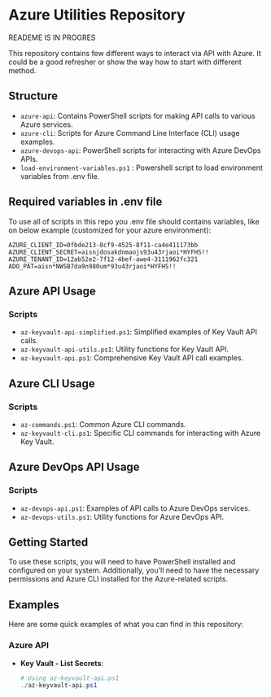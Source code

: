 # Azure Utilities Repository

READEME IS IN PROGRES

This repository contains few different ways to interact via API with Azure.
It could be a good refresher or show the way how to start with different method.

## Structure

- `azure-api`: Contains PowerShell scripts for making API calls to various Azure services.
- `azure-cli`: Scripts for Azure Command Line Interface (CLI) usage examples.
- `azure-devops-api`: PowerShell scripts for interacting with Azure DevOps APIs.
- `load-environment-variables.ps1` : Powershell script to load environment variables from .env file.

## Required variables in .env file

To use all of scripts in this repo you .env file should contains variables, like on below example (customized for your azure environment):

```.env
AZURE_CLIENT_ID=0fbde213-8cf9-4525-8f11-ca4e411173bb
AZURE_CLIENT_SECRET=aisnjdosakdnmaojs93u43rjaoi*HYFHS!!
AZURE_TENANT_ID=12ab52e2-7f12-4bef-awe4-3111962fc321
ADO_PAT=aisn*NWSB7da9n980um*93u43rjaoi*HYFHS!!
```

## Azure API Usage

### Scripts

- `az-keyvault-api-simplified.ps1`: Simplified examples of Key Vault API calls.
- `az-keyvault-api-utils.ps1`: Utility functions for Key Vault API.
- `az-keyvault-api.ps1`: Comprehensive Key Vault API call examples.

## Azure CLI Usage

### Scripts

- `az-commands.ps1`: Common Azure CLI commands.
- `az-keyvault-cli.ps1`: Specific CLI commands for interacting with Azure Key Vault.

## Azure DevOps API Usage

### Scripts

- `az-devops-api.ps1`: Examples of API calls to Azure DevOps services.
- `az-devops-utils.ps1`: Utility functions for Azure DevOps API.

## Getting Started

To use these scripts, you will need to have PowerShell installed and configured on your system. Additionally, you'll need to have the necessary permissions and Azure CLI installed for the Azure-related scripts.

## Examples

Here are some quick examples of what you can find in this repository:

### Azure API

- **Key Vault - List Secrets**:
  ```powershell
  # Using az-keyvault-api.ps1
  ./az-keyvault-api.ps1
  ```
